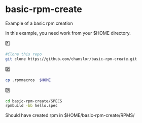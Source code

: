 # basic-rpm-create
Example of a basic rpm creation 

In this example, you need work from your $HOME directory.


:one: 
```bash
#Clone this repo
git clone https://github.com/chanslor/basic-rpm-create.git
```

 :two:
```bash
cp .rpmmacros  $HOME
```

:three:
```bash
cd basic-rpm-create/SPECS
rpmbuild -bb hello.spec
```

 Should have created rpm in  $HOME/basic-rpm-create/RPMS/

